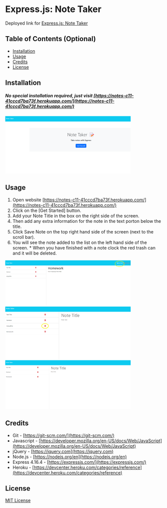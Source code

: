 # Express.js: Note Taker

Deployed link for [Express.js: Note Taker](https://notes-c11-41cccd7ba73f.herokuapp.com/)

## Table of Contents (Optional)

* [Installation](#installation)
* [Usage](#usage)
* [Credits](#credits)
* [License](#license)


## Installation

##### No special installation required, just visit [https://notes-c11-41cccd7ba73f.herokuapp.com/](https://notes-c11-41cccd7ba73f.herokuapp.com/)

<img src="./public/assets/Images/landingpage.png" alt="Note Taker Landing Page" width="400"/>

## Usage 

1.	Open website [https://notes-c11-41cccd7ba73f.herokuapp.com/](https://notes-c11-41cccd7ba73f.herokuapp.com/)
2.	Click on the [Get Started] button.
3.	Add your Note Title in the box on the right side of the screen.
4.	Then add any extra information for the note in the text porton below the title.
5.	Click Save Note on the top right hand side of the screen (next to the scroll bar).
6.  You will see the note added to the list on the left hand side of the screen.
        * When you have finished with a note clock the red trash can and it will be deleted.

<img src="./public/assets/Images/newnote.png" alt="New Note Screen" width="400"/>
<img src="./public/assets/Images/savednote.png" alt="Saved Note Screen" width="400"/>
<img src="./public/assets/Images/Delete.png" alt="Deleted Note Screen" width="400"/>


## Credits

* Git - [https://git-scm.com/](https://git-scm.com/)    
* Javascript - [https://developer.mozilla.org/en-US/docs/Web/JavaScript](https://developer.mozilla.org/en-US/docs/Web/JavaScript)
* jQuery - [https://jquery.com](https://jquery.com)
* Node.js - [https://nodejs.org/en](https://nodejs.org/en)
* Express 4.16.4 - [https://expressjs.com/](https://expressjs.com/)
* Heroku - [https://devcenter.heroku.com/categories/reference](https://devcenter.heroku.com/categories/reference)


## License

[MIT License](https://github.com/microsoft/vscode/blob/main/LICENSE.txt)

